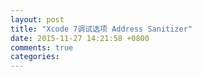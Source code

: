 ```yaml
---
layout: post
title: "Xcode 7调试选项 Address Sanitizer"
date: 2015-11-27 14:21:58 +0800
comments: true
categories: 
---
```

